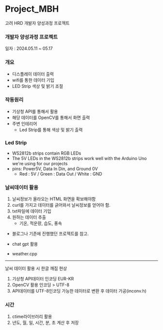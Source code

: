 # Project_MBH
고려 HRD 개발자 양성과정 프로젝트

### 개발자 양성과정 프로젝트
일자 : 2024.05.11 ~ 05.17

### 개요

   - 디스플레이 데이터 출력
   - wifi를 통한 데이터 기입
   - LED Strip 색상 및 밝기 조절


### 작동원리
   - 기상청 API를 통해서 활용
   - 해당 데이터를 OpenCV를 통해서 화면 출력
   - 주변 인테리어
      - Led Strip를 통해 색상 및 밝기 출력


### Led Strip
   - WS2812b strips contain RGB LEDs
   - The 5V LEDs in the WS2812b strips work well with the Arduino Uno we're using for our projects
   - pins: Power5V, Data In Din, and Ground 0V
     - Red : 5V / Green : Data Out / White : GND


### 날씨데이터 활용
   1. 날씨정보가 올라오는 HTML 화면을 확보해야함
   2. curl를 가지고 데이터를 긁어와서 날씨정보를 얻어야 함.
   3. txt파일에 데이터 기입
   4. 원하는 데이터 추출
      - 기온, 적운량, 습도, 풍속

   - 블로그나 기존에 진행했던 프로젝트를 참고.
   - chat gpt 활용

   - weather.cpp

   --------------------------------------------------------------------
   날씨 데이터 활용 시 한글 깨짐 현상
   1. 기상청 API데이터 인코딩 EUR-KR
   2. OpenCV 활용 인코딩 > UTF-8
   3. API데이터를 UTF-8인코딩 가능한 데이터로 변환 후 데이터 가공(inconv.h)

### 시간
   1. ctime라이브러리 활용
   2. 년도, 월, 일, 시간, 분, 초 계산 후 저장






